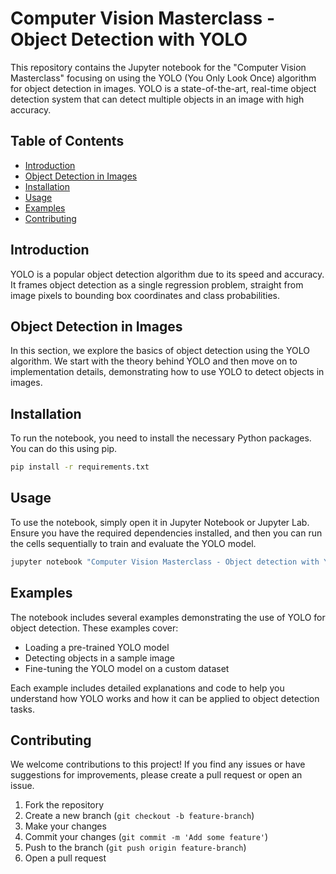 # Computer Vision Masterclass - Object Detection with YOLO

This repository contains the Jupyter notebook for the "Computer Vision Masterclass" focusing on using the YOLO (You Only Look Once) algorithm for object detection in images. YOLO is a state-of-the-art, real-time object detection system that can detect multiple objects in an image with high accuracy.

## Table of Contents

- [Introduction](#introduction)
- [Object Detection in Images](#object-detection-in-images)
- [Installation](#installation)
- [Usage](#usage)
- [Examples](#examples)
- [Contributing](#contributing)

## Introduction

YOLO is a popular object detection algorithm due to its speed and accuracy. It frames object detection as a single regression problem, straight from image pixels to bounding box coordinates and class probabilities.

## Object Detection in Images

In this section, we explore the basics of object detection using the YOLO algorithm. We start with the theory behind YOLO and then move on to implementation details, demonstrating how to use YOLO to detect objects in images.

## Installation

To run the notebook, you need to install the necessary Python packages. You can do this using pip.

```bash
pip install -r requirements.txt
```

## Usage

To use the notebook, simply open it in Jupyter Notebook or Jupyter Lab. Ensure you have the required dependencies installed, and then you can run the cells sequentially to train and evaluate the YOLO model.

```bash
jupyter notebook "Computer Vision Masterclass - Object detection with YOLO.ipynb"
```

## Examples

The notebook includes several examples demonstrating the use of YOLO for object detection. These examples cover:

- Loading a pre-trained YOLO model
- Detecting objects in a sample image
- Fine-tuning the YOLO model on a custom dataset

Each example includes detailed explanations and code to help you understand how YOLO works and how it can be applied to object detection tasks.

## Contributing

We welcome contributions to this project! If you find any issues or have suggestions for improvements, please create a pull request or open an issue.

1. Fork the repository
2. Create a new branch (`git checkout -b feature-branch`)
3. Make your changes
4. Commit your changes (`git commit -m 'Add some feature'`)
5. Push to the branch (`git push origin feature-branch`)
6. Open a pull request

```
